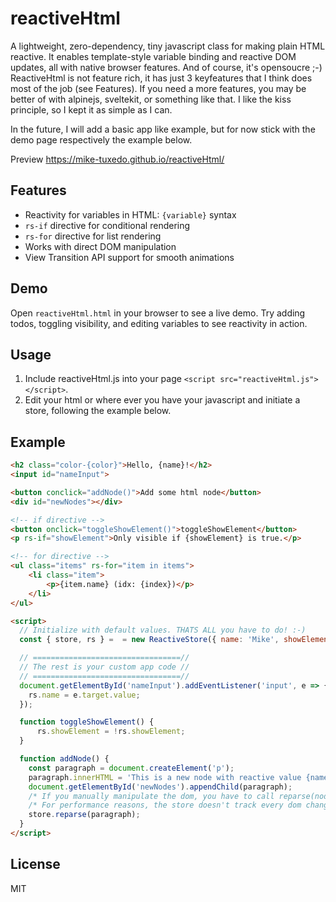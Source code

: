 # reactiveHtml

A lightweight, zero-dependency, tiny javascript class for making plain HTML reactive. It enables template-style variable binding and reactive DOM updates, all with native browser features. And of course, it's opensoucre ;-)
ReactiveHtml is not feature rich, it has just 3 keyfeatures that I think does most of the job (see Features). If you need a more features, you may be better of with alpinejs, sveltekit, or something like that. I like the kiss principle, so I kept it as simple as I can.

In the future, I will add a basic app like example, but for now stick with the demo page respectively the example below.


Preview https://mike-tuxedo.github.io/reactiveHtml/

## Features
- Reactivity for variables in HTML: `{variable}` syntax
- `rs-if` directive for conditional rendering
- `rs-for` directive for list rendering
- Works with direct DOM manipulation
- View Transition API support for smooth animations

## Demo
Open `reactiveHtml.html` in your browser to see a live demo. Try adding todos, toggling visibility, and editing variables to see reactivity in action.

## Usage
1. Include reactiveHtml.js into your page `<script src="reactiveHtml.js"></script>`.
2. Edit your html or where ever you have your javascript and initiate a store, following the example below.

## Example
```html
<h2 class="color-{color}">Hello, {name}!</h2>
<input id="nameInput">

<button conclick="addNode()">Add some html node</button>
<div id="newNodes"></div>

<!-- if directive -->
<button onclick="toggleShowElement()">toggleShowElement</button>
<p rs-if="showElement">Only visible if {showElement} is true.</p>

<!-- for directive -->
<ul class="items" rs-for="item in items">
    <li class="item">
        <p>{item.name} (idx: {index})</p>
    </li>
</ul>

<script>
  // Initialize with default values. THATS ALL you have to do! :-)
  const { store, rs } =  = new ReactiveStore({ name: 'Mike', showElement: false, items: [{ name: 'Andi' }, { name: 'Tim' }] });

  // =================================//
  // The rest is your custom app code //
  // =================================//
  document.getElementById('nameInput').addEventListener('input', e => {
    rs.name = e.target.value;
  });

  function toggleShowElement() {
      rs.showElement = !rs.showElement;
  }

  function addNode() {
    const paragraph = document.createElement('p');
    paragraph.innerHTML = 'This is a new node with reactive value {name} in it.';
    document.getElementById('newNodes').appendChild(paragraph);
    /* If you manually manipulate the dom, you have to call reparse(node). */
    /* For performance reasons, the store doesn't track every dom change by default. */
    store.reparse(paragraph);
  }
</script>
```

## License
MIT
